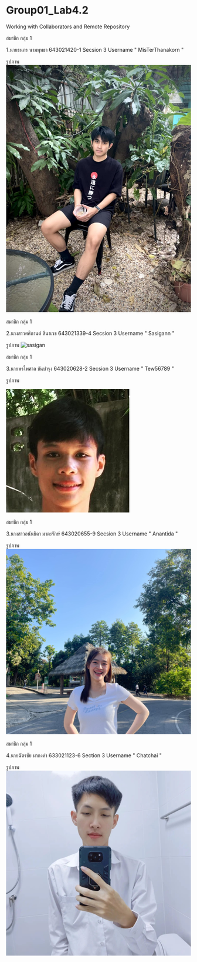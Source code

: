 # Group01_Lab4.2
Working with Collaborators and Remote Repository

สมาชิก กลุ่ม 1

1.นายธนกร นามพุทธา 643021420-1 Secsion 3 Username " MisTerThanakorn "

รูปภาพ ![MisTerThanakorn](./media/Thanakorn.jpg)

สมาชิก กลุ่ม 1

2.นางสาวศศิกานต์ สีนาเวช 643021339-4 Secsion 3 Username " Sasigann "

รูปภาพ ![sasigan](https://github.com/MisTerThanakorn/Group01_Lab4.2/assets/137757344/d43c7446-23bd-4891-9ff3-a9170303aadb)

สมาชิก กลุ่ม 1

3.นายพรไพศาล ขันบำรุง 643020628-2 Secsion 3 Username " Tew56789 "

รูปภาพ

![pornpaisan.k](./media/pornpaisan.jpg)

สมาชิก กลุ่ม 1

3.นางสาวอนันธิดา มาตะรักษ์ 643020655-9 Secsion 3 Username " Anantida "

รูปภาพ
<img src="https://github.com/MisTerThanakorn/Group01_Lab4.2/blob/main/media/Anantida.jpg" >  

สมาชิก กลุ่ม 1

4.นายฉัตรชัย ผากงคำ 633021123-6 Section 3 Username " Chatchai "

รูปภาพ
<img src="https://github.com/MisTerThanakorn/Group01_Lab4.2/blob/main/media/Chatchai.png" >

